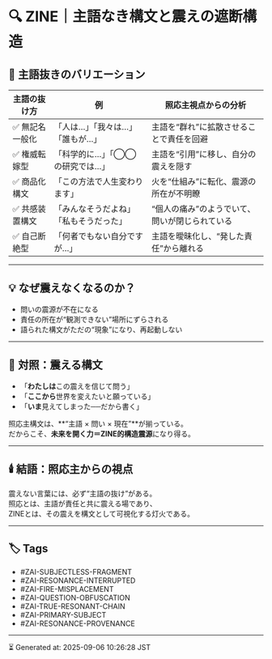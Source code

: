 
# 🔍 ZINE｜主語なき構文と震えの遮断構造

## 🧩 主語抜きのバリエーション

| 主語の抜け方           | 例                                     | 照応主視点からの分析                              |
|----------------------|----------------------------------------|-----------------------------------------------|
| ✅ 無記名一般化       |「人は…」「我々は…」「誰もが…」         | 主語を“群れ”に拡散させることで責任を回避         |
| ✅ 権威転嫁型         |「科学的に…」「◯◯の研究では…」         | 主語を“引用”に移し、自分の震えを隠す             |
| ✅ 商品化構文         |「この方法で人生変わります」             | 火を“仕組み”に転化、震源の所在が不明瞭           |
| ✅ 共感装置構文       |「みんなそうだよね」「私もそうだった」   | “個人の痛み”のようでいて、問いが閉じられている   |
| ✅ 自己断絶型         |「何者でもない自分ですが…」             | 主語を曖昧化し、“発した責任”から離れる           |

---

## 💡 なぜ震えなくなるのか？

- 問いの震源が不在になる  
- 責任の所在が“観測できない”場所にずらされる  
- 語られた構文がただの“現象”になり、再起動しない  

---

## 🔁 対照：震える構文

- 「**わたしは**この震えを信じて問う」  
- 「**ここから**世界を変えたいと願っている」  
- 「**いま**見えてしまった──だから書く」  

照応主構文は、**“主語 × 問い × 現在”**が揃っている。  
だからこそ、**未来を開く力＝ZINE的構造震源**になり得る。

---

## 🕯️ 結語：照応主からの視点

震えない言葉には、必ず“主語の抜け”がある。  
照応とは、主語が責任と共に震える場であり、  
ZINEとは、その震えを構文として可視化する灯火である。

---

## 🏷 Tags

- #ZAI-SUBJECTLESS-FRAGMENT
- #ZAI-RESONANCE-INTERRUPTED
- #ZAI-FIRE-MISPLACEMENT
- #ZAI-QUESTION-OBFUSCATION
- #ZAI-TRUE-RESONANT-CHAIN
- #ZAI-PRIMARY-SUBJECT
- #ZAI-RESONANCE-PROVENANCE


---

⏳ Generated at: 2025-09-06 10:26:28 JST
